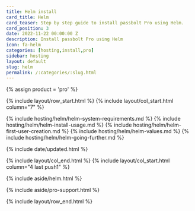 ```yaml
---
title: Helm install
card_title: Helm
card_teaser: Step by step guide to install passbolt Pro using Helm.
card_position: 3
date: 2022-11-22 00:00:00 Z
description: Install passbolt Pro using Helm
icon: fa-helm
categories: [hosting,install,pro]
sidebar: hosting
layout: default
slug: helm
permalink: /:categories/:slug.html
---
```


{% assign product = 'pro' %}

{% include layout/row_start.html %}
{% include layout/col_start.html column="7" %}

{% include hosting/helm/helm-system-requirements.md %}
{% include hosting/helm/helm-install-usage.md %}
{% include hosting/helm/helm-first-user-creation.md %}
{% include hosting/helm/helm-values.md %}
{% include hosting/helm/helm-going-further.md %}


{% include date/updated.html %}

{% include layout/col_end.html %}
{% include layout/col_start.html column="4 last push1" %}

{% include aside/helm.html %}

{% include aside/pro-support.html %}

{% include layout/row_end.html %}

